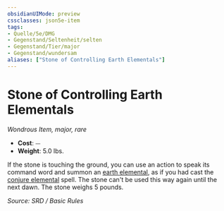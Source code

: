 ```yaml
---
obsidianUIMode: preview
cssclasses: json5e-item
tags:
- Quelle/5e/DMG
- Gegenstand/Seltenheit/selten
- Gegenstand/Tier/major
- Gegenstand/wundersam
aliases: ["Stone of Controlling Earth Elementals"]
---
```

# Stone of Controlling Earth Elementals
*Wondrous Item, major, rare*  

- **Cost**: ⏤
- **Weight**: 5.0 lbs.

If the stone is touching the ground, you can use an action to speak its command word and summon an [earth elemental](../Bestiarium/Elementare/Erdelementar.md), as if you had cast the [conjure elemental](../Zauber/Elementar-beschwören.md) spell. The stone can't be used this way again until the next dawn. The stone weighs 5 pounds.

*Source: SRD / Basic Rules*